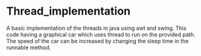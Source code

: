 # Thread_implementation
A basic implementation of the threads in java using awt and swing.
This code having a graphical car which uses thread to run on the provided path.
The speed of the car can be increased by changing the sleep time in the runnable method.
